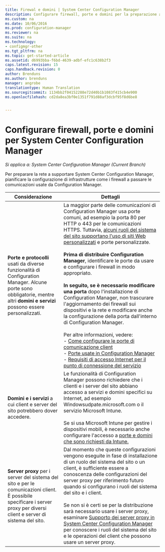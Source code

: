 ```yaml
---
title: Firewal e domini | System Center Configuration Manager
description: Configurare firewall, porte e domini per la preparazione alle comunicazioni di System Center Configuration Manager.
ms.custom: na
ms.date: 10/06/2016
ms.prod: configuration-manager
ms.reviewer: na
ms.suite: na
ms.technology:
- configmgr-other
ms.tgt_pltfrm: na
ms.topic: get-started-article
ms.assetid: d6993bba-f6bd-4639-adbf-efc1c638b2f3
caps.latest.revision: 15
caps.handback.revision: 0
author: Brenduns
ms.author: brenduns
manager: angrobe
translationtype: Human Translation
ms.sourcegitcommit: 1134bb2f04152288e72d40b1b1083f415cb4e900
ms.openlocfilehash: cd2da8ea3bf0e1351f791d88af3dcbf95f8d6be8


---
```

# <a name="configure-firewalls-ports-and-domains-for-system-center-configuration-manager"></a>Configurare firewall, porte e domini per System Center Configuration Manager

*Si applica a: System Center Configuration Manager (Current Branch)*

Per preparare la rete a supportare System Center Configuration Manager, pianificare la configurazione di infrastrutture come i firewall a passare le comunicazioni usate da Configuration Manager.  

|Considerazione|Dettagli|  
|-------------------|-------------|  
|**Porte e protocolli** usati da diverse funzionalità di Configuration Manager. Alcune porte sono obbligatorie, mentre altri **domini e servizi** possono essere personalizzati.|La maggior parte delle comunicazioni di Configuration Manager usa porte comuni, ad esempio la porta 80 per HTTP o 443 per le comunicazioni HTTPS. Tuttavia, [alcuni ruoli del sistema del sito supportano l'uso di siti Web personalizzati](/sccm/core/plan-design/network/websites-for-site-system-servers) e porte personalizzate.<br /><br /> **Prima di distribuire Configuration Manager**, identificare le porte da usare e configurare i firewall in modo appropriato.<br /><br /> **In seguito, se è necessario modificare una porta** dopo l'installazione di Configuration Manager, non trascurare l'aggiornamento dei firewall sui dispositivi e la rete e modificare anche la configurazione della porta dall'interno di Configuration Manager.<br /><br /> Per altre informazioni, vedere: </br>- [Come configurare le porte di comunicazione client](../../../core/clients/deploy/configure-client-communication-ports.md) </br>- [Porte usate in Configuration Manager](../../../core/plan-design/hierarchy/ports.md) </br>- [Requisiti di accesso Internet per il punto di connessione del servizio](/sccm/core/servers/deploy/configure/about-the-service-connection-point#bkmk_urls)|  
|**Domini e i servizi** a cui client e server del sito potrebbero dover accedere.|Le funzionalità di Configuration Manager possono richiedere che i clienti e i server del sito abbiano accesso a servizi e domini specifici su Internet, ad esempio Windowsudpate.microsoft.com o il servizio Microsoft Intune.<br /><br /> Se si usa Microsoft Intune per gestire i dispositivi mobili, è necessario anche configurare l'accesso a [porte e domini che sono richiesti da Intune.](https://docs.microsoft.com/en-us/intune/get-started/network-infrastructure-requirements-for-microsoft-intune)|  
|**Server proxy** per i server del sistema del sito e per le comunicazioni client. È possibile specificare i server proxy per diversi client e server di sistema del sito.|Dal momento che queste configurazioni vengono eseguite in fase di installazione di un ruolo del sistema del sito o un client, è sufficiente essere a conoscenza delle configurazioni del server proxy per riferimento futuro quando si configurano i ruoli del sistema del sito e i client.<br /><br /> Se non si è certi se per la distribuzione sarà necessario usare i server proxy, esaminare [Supporto dei server proxy in System Center Configuration Manager](../../../core/plan-design/network/proxy-server-support.md) per conoscere i ruoli del sistema del sito e le operazioni del client che possono usare un server proxy.|  



<!--HONumber=Nov16_HO1-->


